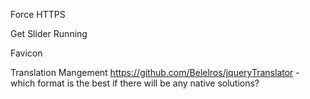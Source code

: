Force HTTPS

Get Slider Running

Favicon

Translation Mangement
    https://github.com/Belelros/jqueryTranslator
    - which format is the best if there will be any native solutions?


